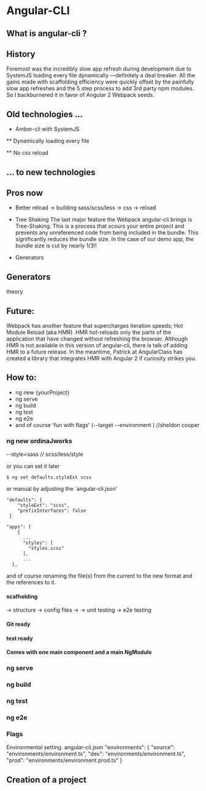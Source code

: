 # Angular-CLI

## What is angular-cli ?

## History

Foremost was the incredibly slow app refresh during development due to SystemJS loading every file dynamically —definitely a deal breaker.
All the gains made with scaffolding efficiency were quickly offset by the painfully slow app refreshes and the 5 step process to add 3rd party npm modules. So I backburnered it in favor of Angular 2 Webpack seeds.



## Old technologies ...

* Amber-cli with SystemJS

** Dynamically loading every file

** No css reload

## ... to new technologies

## Pros now

* Better reload -> building sass/scss/less -> css -> reload

* Tree Shaking
The last major feature the Webpack angular-cli brings is Tree-Shaking. This is a process that scours your entire project and prevents any unreferenced code from being included in the bundle. This significantly reduces the bundle size. In the case of our demo app, the bundle size is cut by nearly 1/3!!

* Generators

## Generators
theory


## Future:
Webpack has another feature that supercharges iteration speeds; Hot Module Reload (aka HMR). HMR hot-reloads only the parts of the application that have changed without refreshing the browser. Although HMR is not available in this version of angular-cli, there is talk of adding HMR to a future release. In the meantime, Patrick at AngularClass has created a library that integrates HMR with Angular 2 if curiosity strikes you.


## How to:
* ng new {yourProject}
* ng serve
* ng build
* ng test
* ng e2e
* and of course 'fun with flags' (--target --environment )  //sheldon cooper

### ng new ordinaJworks

--style=sass // scss/less/style

or you can set it later

```
$ ng set defaults.styleExt scss
```


or manual by adjusting the `angular-cli.json'

```
"defaults": {
    "styleExt": "scss",
    "prefixInterfaces": false
 }
```

```
"apps": [
    {
      ...
      "styles": [
        "styles.scss"
      ],
      ...
  ],
```

and of course renaming the file(s) from the current to the new format and the references to it.


#### scafholding
-> structure
-> config files
->
-> unit testing
-> e2e testing

#### Git ready

#### test ready

#### Comes with one main component and a main NgModule


### ng serve

### ng build

### ng test

### ng e2e

### Flags

Environmental setting.
angular-cli.json
"environments": {
  "source": "environments/environment.ts",
  "dev": "environments/environment.ts",
  "prod": "environments/environment.prod.ts"
}




## Creation of a project
